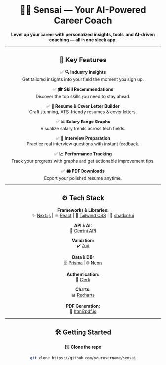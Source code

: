 <div align="center">

# 🤖✨ Sensai — Your AI-Powered Career Coach

**Level up your career with personalized insights, tools, and AI-driven coaching — all in one sleek app.**

</div>

---

<div align="center">

## 🚀 **Key Features**

✅ **🔍 Industry Insights**  
Get tailored insights into your field the moment you sign up.

✅ **🎓 Skill Recommendations**  
Discover the top skills you need to stay ahead.

✅ **💼 Resume & Cover Letter Builder**  
Craft stunning, ATS-friendly resumes & cover letters.

✅ **📊 Salary Range Graphs**  
Visualize salary trends across tech fields.

✅ **🎯 Interview Preparation**  
Practice real interview questions with instant feedback.

✅ **📈 Performance Tracking**  
Track your progress with graphs and get actionable improvement tips.

✅ **🖨️ PDF Downloads**  
Export your polished resume anytime.

</div>

---

<div align="center">

## ⚙️ **Tech Stack**

**Frameworks & Libraries:**  
✨ [Next.js](https://nextjs.org/) | ⚛️ [React](https://react.dev/) | 🎨 [Tailwind CSS](https://tailwindcss.com/) | 🧩 [shadcn/ui](https://ui.shadcn.com/)

**API & AI:**  
🧠 [Gemini API](https://deepmind.google/technologies/gemini/)

**Validation:**  
✔️ [Zod](https://zod.dev/)

**Data & DB:**  
🗄️ [Prisma](https://www.prisma.io/) | 🌐 [Neon](https://neon.tech/)

**Authentication:**  
🔑 [Clerk](https://clerk.com/)

**Charts:**  
📊 [Recharts](https://recharts.org/)

**PDF Generation:**  
📝 [html2pdf.js](https://ekoopmans.github.io/html2pdf.js/)

</div>

---

<div align="center">

## 🛠️ **Getting Started**

1️⃣ **Clone the repo**  
```bash
git clone https://github.com/yourusername/sensai
